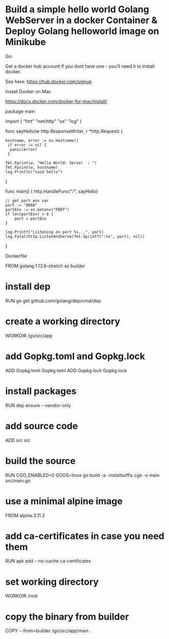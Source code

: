 # Build a simple hello world Golang WebServer in a docker Container &amp; Deploy Golang helloworld image  on Minikube

Go:

Get a docker hub account if you dont have one - you'll need it to install docker.

See here: https://hub.docker.com/signup

Install Docker on Mac

https://docs.docker.com/docker-for-mac/install/

package main

import (
	"fmt"
	"net/http"
	"os"
	"log"
)

func sayHello(w http.ResponseWriter, r *http.Request) {

	hostname, error := os.Hostname()
	 if error != nil {
	  panic(error)
	 }
	 
	fmt.Fprint(w, "Hello World: Server  : ")
	fmt.Fprint(w, hostname)
	log.Println("said hello")
}

func main() {
	http.HandleFunc("/", sayHello)

	// get port env var
	port := "8080"
	portEnv := os.Getenv("PORT")
	if len(portEnv) > 0 {
		port = portEnv
	}

	log.Printf("Listening on port %s...", port)
	log.Fatal(http.ListenAndServe(fmt.Sprintf(":%s", port), nil))

}

Dockerfile

FROM golang:1.13.6-stretch as builder
# install dep
RUN go get github.com/golang/dep/cmd/dep
# create a working directory
WORKDIR /go/src/app
# add Gopkg.toml and Gopkg.lock
ADD Gopkg.toml Gopkg.toml
ADD Gopkg.lock Gopkg.lock
# install packages
RUN dep ensure --vendor-only
# add source code
ADD src src
# build the source
RUN CGO_ENABLED=0 GOOS=linux go build -a -installsuffix cgo -o main src/main.go

# use a minimal alpine image
FROM alpine:3.11.3
# add ca-certificates in case you need them
RUN apk add --no-cache ca-certificates
# set working directory
WORKDIR /root
# copy the binary from builder
COPY --from=builder /go/src/app/main .
